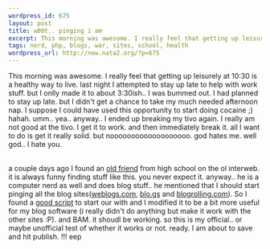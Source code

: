 ```yaml
--- 
wordpress_id: 675
layout: post
title: w00t.. pinging i am
excerpt: This morning was awesome. I really feel that getting up leisurely at 10:30 is a healthy way to live. last night I attempted to stay up late to help with work stuff. but I onlly made it to about 3:30ish.. I was bummed out. I had planned to stay up late. but I didn't get a chance to take my much needed afternoon nap. I suppose I could have used this opportunity to start doing cocaine ;) hahah. umm...
tags: nerd, php, blogs, war, sites, school, health
wordpress_url: http://new.nata2.org/?p=675
---
```

This morning was awesome. I really feel that getting up leisurely at 10:30 is a healthy way to live. last night I attempted to stay up late to help with work stuff. but I onlly made it to about 3:30ish.. I was bummed out. I had planned to stay up late. but I didn't get a chance to take my much needed afternoon nap. I suppose I could have used this opportunity to start doing cocaine ;) hahah. umm.. yea.. anyway.. I ended up breaking my tivo again. I really am not good at the tivo. I get it to work. and then immediately break it. all I want to do is get it really solid. but nooooooooooooooooooo. god hates me. well god.. I hate you.<br/><br/>

a couple days ago I found an <a href="http://alucinari.cc/">old friend</a> from high school on the ol interweb. it is always funny finding stuff like this. you never expect it. anyway.. he is a computer nerd as well and does blog stuff.. he mentioned that I should start pinging all the blog sites(<a href="http://www.weblogs.com">weblogs.com</a>, <a href="http://blo.gs">blo.gs</a> and <a href="http://blogrolling.com/">blogrolling.com</a>). So I found a <a href="http://www.yaysoft.com/pingweblogs.php">good script</a> to start our with and I modified it to be a bit more useful for my blog software (i really didn't do anything but make it work with the other sites :P). and BAM. it shoudl be working. so this is my official.. or maybe unofficial test of whether it works or not. ready. I am about to save and hit publish. !!! eep
